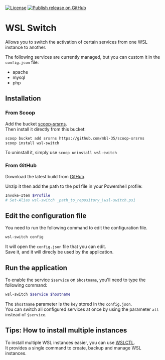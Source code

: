 [![License](https://img.shields.io/badge/license-MIT-orange.svg?style=flat-square)](LICENSE) [![Publish release on GitHub](https://github.com/Nyuwb/wsl-switch/actions/workflows/build_release.yml/badge.svg)](https://github.com/Nyuwb/wsl-switch/actions/workflows/build_release.yml)

# WSL Switch

Allows you to switch the activation of certain services from one WSL instance to another.

The following services are currently managed, but you can custom it in the `config.json` file:

- apache
- mysql
- php

## Installation

### From Scoop

Add the bucket [scoop-srsrns](https://github.com/mbl-35/scoop-srsrns).  
Then install it directly from this bucket:

```bash
scoop bucket add srsrns https://github.com/mbl-35/scoop-srsrns
scoop install wsl-switch
```

To uninstall it, simply use `scoop uninstall wsl-switch`

### From GitHub

Download the latest build from [GitHub](https://github.com/Nyuwb/wsl-switch/releases/latest/).

Unzip it then add the path to the ps1 file in your Powershell profile:

```bash
Invoke-Item $Profile
# Set-Alias wsl-switch _path_to_repository_\wsl-switch.ps1
```

## Edit the configuration file

You need to run the following command to edit the configuration file.

```bash
wsl-switch config
```

It will open the `config.json` file that you can edit.  
Save it, and it will direcly be used by the application.

## Run the application

To enable the service `$service` on `$hostname`, you'll need to type the following command:

```bash
wsl-switch $service $hostname
```

The `$hostname` parameter is the `key` stored in the `config.json`.  
You can switch all configured services at once by using the parameter `all` instead of `$service`.

## Tips: How to install multiple instances

To install multiple WSL instances easier, you can use [WSLCTL](https://github.com/mbl-35/wslctl).  
It provides a single command to create, backup and manage WSL instances.
